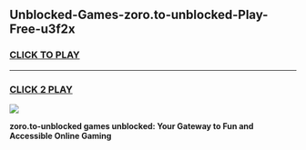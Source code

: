 
## Unblocked-Games-zoro.to-unblocked-Play-Free-u3f2x
<h3>
<a href="https://premium76.site?title=zoro.to-unblocked&ref=21A">CLICK TO PLAY</a></h3>
<hr>

<h3>
<a href="https://premium76.site?title=zoro.to-unblocked&ref=21A">CLICK 2 PLAY</a>
  
</h3>

<a href="https://premium76.site?title=zoro.to-unblocked&ref=21A"><img src="https://clearcache.store/games.png"></a>


**zoro.to-unblocked games unblocked: Your Gateway to Fun and Accessible Online Gaming**

